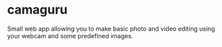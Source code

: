 # camaguru
Small web app allowing you to make basic photo and video editing using your webcam and some predefined images.
